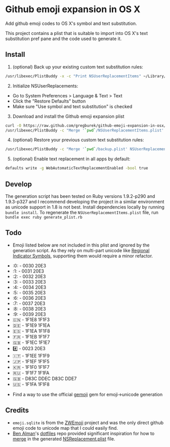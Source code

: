 Github emoji expansion in OS X
=============================
Add github emoji codes to OS X's symbol and text substitution.

This project contains a plist that is suitable to import into OS X's text substitution pref pane and the code used to generate it.

Install
-------

1. (optional) Back up your existing custom text substitution rules:
```bash
/usr/libexec/PlistBuddy -x -c "Print NSUserReplacementItems" ~/Library/Preferences/.GlobalPreferences.plist > backup.plist
```

2. Initialize NSUserReplacements:
  - Go to System Preferences > Language & Text > Text
  - Click the "Restore Defaults" button
  - Make sure "Use symbol and text substitution" is checked 

3. Download and install the Github emoji expansion plist
```bash
curl -O https://raw.github.com/gregburek/github-emoji-expansion-in-osx/master/NSUserReplacementItems.plist
/usr/libexec/PlistBuddy -c "Merge '`pwd`/NSUserReplacementItems.plist' NSUserReplacementItems" ~/Library/Preferences/.GlobalPreferences.plist
```
4. (optional) Restore your previous custom text substitution rules:
```bash
/usr/libexec/PlistBuddy -c "Merge '`pwd`/backup.plist' NSUserReplacementItems" ~/Library/Preferences/.GlobalPreferences.plist
```
5. (optional) Enable text replacement in all apps by default:
```bash
defaults write -g WebAutomaticTextReplacementEnabled -bool true
```

Develop
-------
The generation script has been tested on Ruby versions 1.9.2-p290 and 1.9.3-p327 and I recommend developing the project in a similar environment as unicode support in 1.8 is not best.
Install dependencies locally by running `bundle install`. To regenerate the `NSUserReplacementItems.plist` file, run `bundle exec ruby generate_plist.rb`

Todo
----
- Emoji listed below are not included in this plist and ignored by the generation script. As they rely on multi-part unicode like [Regional Indicator Symbols](http://en.wikipedia.org/wiki/Regional_Indicator_Symbol), supporting them would require a minor refactor. 
 * :0: - 0030 20E3
 * :1: - 0031 20E3
 * :2: - 0032 20E3
 * :3: - 0033 20E3
 * :4: - 0034 20E3
 * :5: - 0035 20E3
 * :6: - 0036 20E3
 * :7: - 0037 20E3
 * :8: - 0038 20E3
 * :9: - 0039 20E3
 * :cn: - 1F1E8 1F1F3
 * :de: - 1F1E9 1F1EA
 * :es: - 1F1EA 1F1F8
 * :fr: - 1F1EB 1F1F7
 * :gb: - 1F1EC 1F1E7
 * :hash: - 0023 20E3
 * :it: - 1F1EE 1F1F9
 * :jp: - 1F1EF 1F1F5
 * :kr: - 1F1F0 1F1F7
 * :ru: - 1F1F7 1F1FA
 * :uk: - D83C DDEC D83C DDE7
 * :us: - 1F1FA 1F1F8
- Find a way to use the official [gemoji](https://github.com/github/gemoji) gem for emoji->unicode generation

Credits
-------
- `emoji.sqlite` is from the [ZWEmoji](https://github.com/zachwaugh/ZWEmoji) project and was the only direct github emoji code to unicode map that I could easily find.
- [Ben Alman](https://github.com/cowboy)'s [dotfiles](https://github.com/cowboy/dotfiles) repo provided significant inspiration for how to [merge](https://github.com/cowboy/dotfiles/blob/master/source/50_osx.sh) in the generated [NSReplacement.plist](https://github.com/cowboy/dotfiles/blob/master/conf/osx/NSUserReplacementItems.plist) file.
